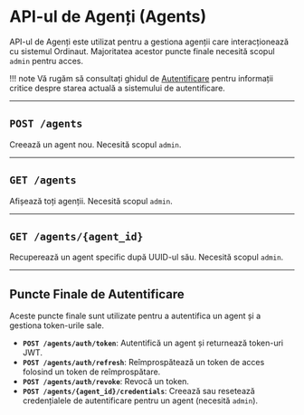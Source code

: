 # API-ul de Agenți (Agents)

API-ul de Agenți este utilizat pentru a gestiona agenții care interacționează cu sistemul Ordinaut. Majoritatea acestor puncte finale necesită scopul `admin` pentru acces.

!!! note
    Vă rugăm să consultați ghidul de [Autentificare](./authentication.md) pentru informații critice despre starea actuală a sistemului de autentificare.

---

## `POST /agents`

Creează un agent nou. Necesită scopul `admin`.

---

## `GET /agents`

Afișează toți agenții. Necesită scopul `admin`.

---

## `GET /agents/{agent_id}`

Recuperează un agent specific după UUID-ul său. Necesită scopul `admin`.

---

## Puncte Finale de Autentificare

Aceste puncte finale sunt utilizate pentru a autentifica un agent și a gestiona token-urile sale.

- **`POST /agents/auth/token`**: Autentifică un agent și returnează token-uri JWT.
- **`POST /agents/auth/refresh`**: Reîmprospătează un token de acces folosind un token de reîmprospătare.
- **`POST /agents/auth/revoke`**: Revocă un token.
- **`POST /agents/{agent_id}/credentials`**: Creează sau resetează credențialele de autentificare pentru un agent (necesită `admin`).
